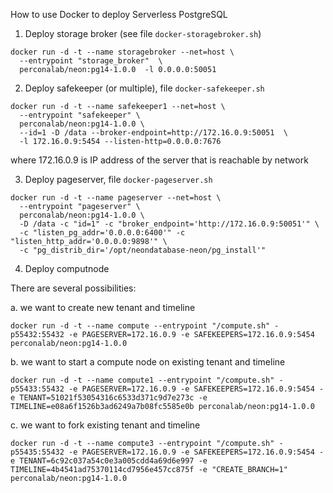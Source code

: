 How to use Docker to deploy Serverless PostgreSQL

1. Deploy storage broker (see file `docker-storagebroker.sh`)

```
docker run -d -t --name storagebroker --net=host \
  --entrypoint "storage_broker"  \
  perconalab/neon:pg14-1.0.0  -l 0.0.0.0:50051
```

2. Deploy safekeeper (or multiple), file `docker-safekeeper.sh`

```
docker run -d -t --name safekeeper1 --net=host \
  --entrypoint "safekeeper" \
  perconalab/neon:pg14-1.0.0 \
  --id=1 -D /data --broker-endpoint=http://172.16.0.9:50051  \
  -l 172.16.0.9:5454 --listen-http=0.0.0.0:7676  
```
where 172.16.0.9 is IP address of the server that is reachable by network

3. Deploy pageserver, file `docker-pageserver.sh`

```
docker run -d -t --name pageserver --net=host \
  --entrypoint "pageserver" \
  perconalab/neon:pg14-1.0.0 \
  -D /data -c "id=1" -c "broker_endpoint='http://172.16.0.9:50051'" \
  -c "listen_pg_addr='0.0.0.0:6400'" -c "listen_http_addr='0.0.0.0:9898'" \
  -c "pg_distrib_dir='/opt/neondatabase-neon/pg_install'"
```

4. Deploy computnode

There are several possibilities:

a. we want to create new tenant and timeline
```
docker run -d -t --name compute --entrypoint "/compute.sh" -p55432:55432 -e PAGESERVER=172.16.0.9 -e SAFEKEEPERS=172.16.0.9:5454 perconalab/neon:pg14-1.0.0
```

b. we want to start a compute node on existing tenant and timeline

```
docker run -d -t --name compute1 --entrypoint "/compute.sh" -p55433:55432 -e PAGESERVER=172.16.0.9 -e SAFEKEEPERS=172.16.0.9:5454 -e TENANT=51021f53054316c6533d371c9d7e273c -e TIMELINE=e08a6f1526b3ad6249a7b08fc5585e0b perconalab/neon:pg14-1.0.0
```

c. we want to fork existing tenant and timeline
```
docker run -d -t --name compute3 --entrypoint "/compute.sh" -p55435:55432 -e PAGESERVER=172.16.0.9 -e SAFEKEEPERS=172.16.0.9:5454 -e TENANT=6c92c037a54c0e3a005cdd4a69d6e997 -e TIMELINE=4b4541ad75370114cd7956e457cc875f -e "CREATE_BRANCH=1" perconalab/neon:pg14-1.0.0
```

